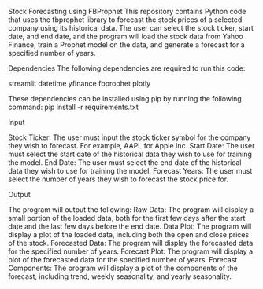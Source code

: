 Stock Forecasting using FBProphet
This repository contains Python code that uses the fbprophet library to forecast the stock prices of a selected company using its historical data. 
The user can select the stock ticker, start date, and end date, and the program will load the stock data from Yahoo Finance, train a Prophet model 
on the data, and generate a forecast for a specified number of years.

Dependencies
The following dependencies are required to run this code:

streamlit
datetime
yfinance
fbprophet
plotly

These dependencies can be installed using pip by running the following command:
pip install -r requirements.txt

Input

Stock Ticker: The user must input the stock ticker symbol for the company they wish to forecast. For example, AAPL for Apple Inc.
Start Date: The user must select the start date of the historical data they wish to use for training the model.
End Date: The user must select the end date of the historical data they wish to use for training the model.
Forecast Years: The user must select the number of years they wish to forecast the stock price for.

Output

The program will output the following:
Raw Data: The program will display a small portion of the loaded data, both for the first few days after the start date and the last few days before the end date.
Data Plot: The program will display a plot of the loaded data, including both the open and close prices of the stock.
Forecasted Data: The program will display the forecasted data for the specified number of years.
Forecast Plot: The program will display a plot of the forecasted data for the specified number of years.
Forecast Components: The program will display a plot of the components of the forecast, including trend, weekly seasonality, and yearly seasonality.
